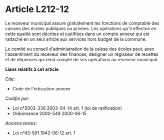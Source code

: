 # Article L212-12

Le receveur municipal assure gratuitement les fonctions de comptable des caisses des écoles publiques ou privées. Les
opérations qu'il effectue en cette qualité sont décrites et justifiées dans un compte annexe qui est rattaché en un seul
article aux services hors budget de la commune.

Le comité ou conseil d'administration de la caisse des écoles peut, avec l'assentiment du receveur des finances, désigner un
régisseur de recettes et de dépenses qui rend compte de ses opérations au receveur municipal.

**Liens relatifs à cet article**

_Cite_:

  - Code de l'éducation annexe

_Codifié par_:

  - Loi n°2003-339 2003-04-14 art. 1 (loi de ratification)
  - Ordonnance 2000-549 2000-06-15

_Anciens textes_:

  - Loi n°42-591 1942-06-12 art. 1
